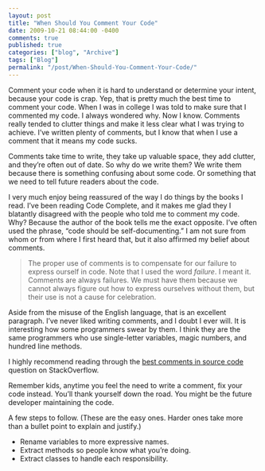 ```yaml
---
layout: post
title: "When Should You Comment Your Code"
date: 2009-10-21 08:44:00 -0400
comments: true
published: true
categories: ["blog", "Archive"]
tags: ["Blog"]
permalink: "/post/When-Should-You-Comment-Your-Code/"
---
```

<!-- more -->



<p>Comment your code when it is hard to understand or determine your intent, because your code is crap. Yep, that is pretty much the best time to comment your code. When I was in college I was told to make sure that I commented my code. I always wondered why. Now I know. Comments really tended to clutter things and make it less clear what I was trying to achieve. I’ve written plenty of comments, but I know that when I use a comment that it means my code sucks.</p>
<p>Comments take time to write, they take up valuable space, they add clutter, and they’re often out of date. So why do we write them? We write them because there is something confusing about some code. Or something that we need to tell future readers about the code.</p>
<p>I very much enjoy being reassured of the way I do things by the books I read. I’ve been reading Code Complete, and it makes me glad they I blatantly disagreed with the people who told me to comment my code. Why? Because the author of the book tells me the exact opposite. I’ve often used the phrase, “code should be self-documenting.” I am not sure from whom or from where I first heard that, but it also affirmed my belief about comments.</p>
<blockquote>
<p>The proper use of comments is to compensate for our failure to express ourself in code. Note that I used the word <em>failure</em>. I meant it. Comments are always failures. We must have them because we cannot always figure out how to express ourselves without them, but their use is not a cause for celebration.</p>
</blockquote>
<p>Aside from the misuse of the English language, that is an excellent paragraph. I’ve never liked writing comments, and I doubt I ever will. It is interesting how some programmers swear by them. I think they are the same programmers who use single-letter variables, magic numbers, and hundred line methods.</p>
<p>I highly recommend reading through the <a href="http://stackoverflow.com/questions/184618/what-is-the-best-comment-in-source-code-you-have-ever-encountered-closed" target="_blank">best comments in source code</a> question on StackOverflow.</p>
<p>Remember kids, anytime you feel the need to write a comment, fix your code instead. You’ll thank yourself down the road. You might be the future developer maintaining the code.</p>
<p>A few steps to follow. (These are the easy ones. Harder ones take more than a bullet point to explain and justify.)</p>
<ul>
<li>Rename variables to more expressive names. </li>
<li>Extract methods so people know what you’re doing. </li>
<li>Extract classes to handle each responsibility. </li>
</ul>
